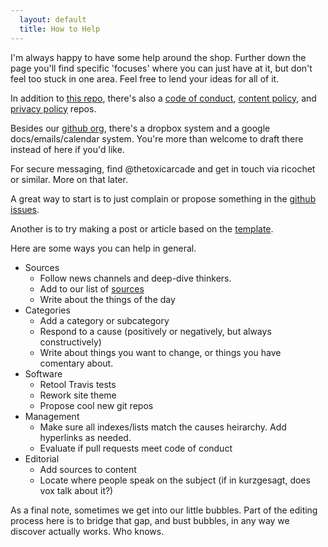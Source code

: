 ```yaml
---
  layout: default
  title: How to Help
---
```


I'm always happy to have some help around the shop. Further down the page
you'll find specific 'focuses' where you can just have at it, but don't
feel too stuck in one area. Feel free to lend your ideas for all of it.

In addition to [this repo], there's also a [code of conduct], [content policy], and
[privacy policy] repos.

Besides our [github org], there's a dropbox system and a google docs/emails/calendar
system. You're more than welcome to draft there instead of here if you'd like.

For secure messaging, find @thetoxicarcade and get in touch via ricochet
or similar. More on that later.

A great way to start is to just complain or propose something in the [github issues].

Another is to try making a post or article based on the [template].

[this repo]: //github.com/kauzoj/kauzoj.github.io
[code of conduct]: //github.com/kauzoj/conduct
[content policy]: //github.com/kauzoj/content
[privacy policy]: //github.com/kauzoj/privacy
[github org]: //github.com/kauzoj
[github issues]: //github.com/kauzoj/kauzoj.github.io/issues
[template]: ./template.md


Here are some ways you can help in general.

* Sources
  * Follow news channels and deep-dive thinkers.
  * Add to our list of [sources](./sources)
  * Write about the things of the day
* Categories
  * Add a category or subcategory
  * Respond to a cause (positively or negatively, but always constructively)
  * Write about things you want to change, or things you have comentary about.
* Software
  * Retool Travis tests
  * Rework site theme
  * Propose cool new git repos
* Management
  * Make sure all indexes/lists match the causes heirarchy. Add hyperlinks as needed.
  * Evaluate if pull requests meet code of conduct
* Editorial
  * Add sources to content
  * Locate where people speak on the subject (if in kurzgesagt, does vox talk about it?)


As a final note, sometimes we get into our little bubbles. Part of the editing
process here is to bridge that gap, and bust bubbles, in any way we discover
actually works. Who knows.
